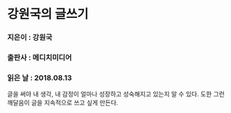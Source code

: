 # 강원국의 글쓰기
### 지은이 : 강원국
### 출판사 : 메디치미디어
### 읽은 날 : 2018.08.13

글을 써야 내 생각, 내 감정이 얼마나 성장하고 성숙해지고 있는지 알 수 있다. 도한 그런 깨달음이 글을 지속적으로 쓰고 싶게 만든다.